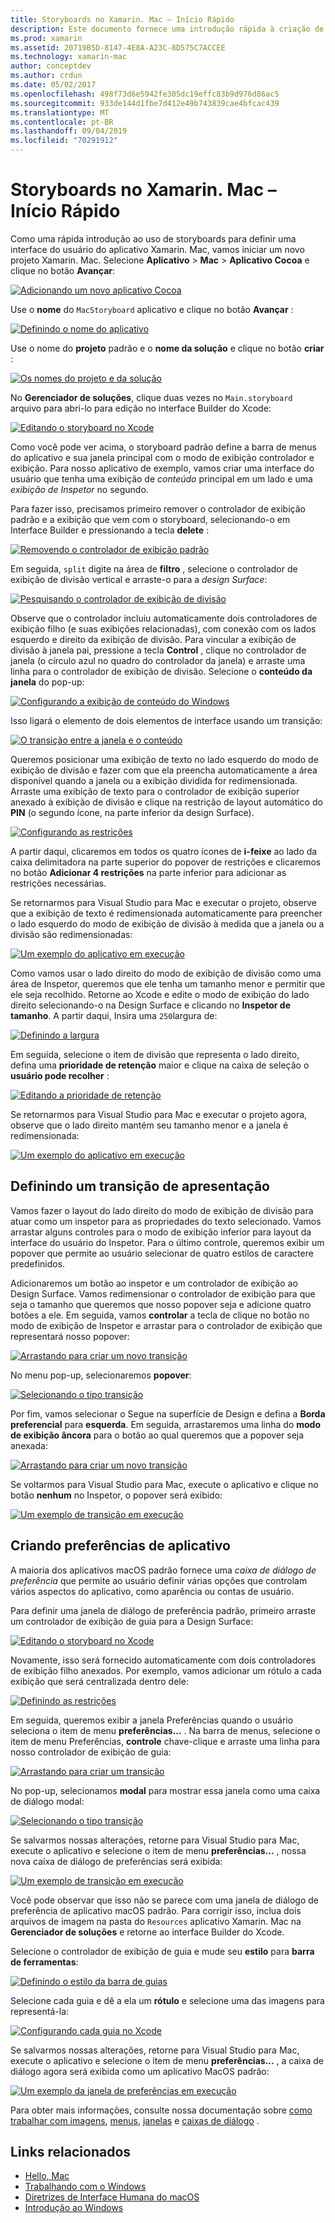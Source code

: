 ```yaml
---
title: Storyboards no Xamarin. Mac – Início Rápido
description: Este documento fornece uma introdução rápida à criação de interfaces de usuário do macOS com storyboards no Xamarin. Mac. Ele descreve como criar um transição e criar uma janela de preferências.
ms.prod: xamarin
ms.assetid: 20719B5D-8147-4E8A-A23C-8D575C7ACCEE
ms.technology: xamarin-mac
author: conceptdev
ms.author: crdun
ms.date: 05/02/2017
ms.openlocfilehash: 498f73d6e5942fe305dc19effc83b9d976d86ac5
ms.sourcegitcommit: 933de144d1fbe7d412e49b743839cae4bfcac439
ms.translationtype: MT
ms.contentlocale: pt-BR
ms.lasthandoff: 09/04/2019
ms.locfileid: "70291912"
---
```

# <a name="storyboards-in-xamarinmac-quick-start"></a>Storyboards no Xamarin. Mac – Início Rápido

Como uma rápida introdução ao uso de storyboards para definir uma interface do usuário do aplicativo Xamarin. Mac, vamos iniciar um novo projeto Xamarin. Mac. Selecione **Aplicativo** > **Mac** > **Aplicativo Cocoa** e clique no botão **Avançar**:

[![](quickstart-images/qs01.png "Adicionando um novo aplicativo Cocoa")](quickstart-images/qs01.png#lightbox)

Use o **nome** do `MacStoryboard` aplicativo e clique no botão **Avançar** :

[![](quickstart-images/qs02.png "Definindo o nome do aplicativo")](quickstart-images/qs02.png#lightbox)

Use o nome do **projeto** padrão e o **nome da solução** e clique no botão **criar** :

[![](quickstart-images/qs03.png "Os nomes do projeto e da solução")](quickstart-images/qs03.png#lightbox)

No **Gerenciador de soluções**, clique duas vezes no `Main.storyboard` arquivo para abri-lo para edição no interface Builder do Xcode:

[![](quickstart-images/qs04.png "Editando o storyboard no Xcode")](quickstart-images/qs04.png#lightbox)

Como você pode ver acima, o storyboard padrão define a barra de menus do aplicativo e sua janela principal com o modo de exibição controlador e exibição. Para nosso aplicativo de exemplo, vamos criar uma interface do usuário que tenha uma exibição de _conteúdo_ principal em um lado e uma _exibição de Inspetor_ no segundo.

Para fazer isso, precisamos primeiro remover o controlador de exibição padrão e a exibição que vem com o storyboard, selecionando-o em Interface Builder e pressionando a tecla **delete** :

[![](quickstart-images/qs05.png "Removendo o controlador de exibição padrão")](quickstart-images/qs05.png#lightbox)

Em seguida, `split` digite na área de **filtro** , selecione o controlador de exibição de divisão vertical e arraste-o para a _design Surface_:

[![](quickstart-images/qs06.png "Pesquisando o controlador de exibição de divisão")](quickstart-images/qs06.png#lightbox)

Observe que o controlador incluiu automaticamente dois controladores de exibição filho (e suas exibições relacionadas), com conexão com os lados esquerdo e direito da exibição de divisão. Para vincular a exibição de divisão à janela pai, pressione a tecla **Control** , clique no controlador de janela (o círculo azul no quadro do controlador da janela) e arraste uma linha para o controlador de exibição de divisão. Selecione o **conteúdo da janela** do pop-up:

[![](quickstart-images/qs07.png "Configurando a exibição de conteúdo do Windows")](quickstart-images/qs07.png#lightbox)

Isso ligará o elemento de dois elementos de interface usando um transição:

[![](quickstart-images/qs08.png "O transição entre a janela e o conteúdo")](quickstart-images/qs08.png#lightbox)

Queremos posicionar uma exibição de texto no lado esquerdo do modo de exibição de divisão e fazer com que ela preencha automaticamente a área disponível quando a janela ou a exibição dividida for redimensionada. Arraste uma exibição de texto para o controlador de exibição superior anexado à exibição de divisão e clique na restrição de layout automático do **PIN** (o segundo ícone, na parte inferior da design Surface).

[![](quickstart-images/qs09.png "Configurando as restrições")](quickstart-images/qs09.png#lightbox)

A partir daqui, clicaremos em todos os quatro ícones de **i-feixe** ao lado da caixa delimitadora na parte superior do popover de restrições e clicaremos no botão **Adicionar 4 restrições** na parte inferior para adicionar as restrições necessárias.

Se retornarmos para Visual Studio para Mac e executar o projeto, observe que a exibição de texto é redimensionada automaticamente para preencher o lado esquerdo do modo de exibição de divisão à medida que a janela ou a divisão são redimensionadas:

[![](quickstart-images/qs10.png "Um exemplo do aplicativo em execução")](quickstart-images/qs10.png#lightbox)

Como vamos usar o lado direito do modo de exibição de divisão como uma área de Inspetor, queremos que ele tenha um tamanho menor e permitir que ele seja recolhido. Retorne ao Xcode e edite o modo de exibição do lado direito selecionando-o na Design Surface e clicando no **Inspetor de tamanho**. A partir daqui, Insira uma `250`largura de:

[![](quickstart-images/qs11.png "Definindo a largura")](quickstart-images/qs11.png#lightbox)

Em seguida, selecione o item de divisão que representa o lado direito, defina uma **prioridade de retenção** maior e clique na caixa de seleção o **usuário pode recolher** :

[![](quickstart-images/qs12.png "Editando a prioridade de retenção")](quickstart-images/qs12.png#lightbox)

Se retornarmos para Visual Studio para Mac e executar o projeto agora, observe que o lado direito mantém seu tamanho menor e a janela é redimensionada:

[![](quickstart-images/qs13.png "Um exemplo do aplicativo em execução")](quickstart-images/qs13.png#lightbox)

<a name="Defining-a-Presentation-Segue" />

## <a name="defining-a-presentation-segue"></a>Definindo um transição de apresentação

Vamos fazer o layout do lado direito do modo de exibição de divisão para atuar como um inspetor para as propriedades do texto selecionado. Vamos arrastar alguns controles para o modo de exibição inferior para layout da interface do usuário do Inspetor. Para o último controle, queremos exibir um popover que permite ao usuário selecionar de quatro estilos de caractere predefinidos.

Adicionaremos um botão ao inspetor e um controlador de exibição ao Design Surface. Vamos redimensionar o controlador de exibição para que seja o tamanho que queremos que nosso popover seja e adicione quatro botões a ele. Em seguida, vamos **controlar** a tecla de clique no botão no modo de exibição de Inspetor e arrastar para o controlador de exibição que representará nosso popover:

[![](quickstart-images/qs14.png "Arrastando para criar um novo transição")](quickstart-images/qs14.png#lightbox)

No menu pop-up, selecionaremos **popover**: 

[![](quickstart-images/qs15.png "Selecionando o tipo transição")](quickstart-images/qs15.png#lightbox)

Por fim, vamos selecionar o Segue na superfície de Design e defina a **Borda preferencial** para **esquerda**. Em seguida, arrastaremos uma linha do **modo de exibição âncora** para o botão ao qual queremos que a popover seja anexada:

[![](quickstart-images/qs16.png "Arrastando para criar um novo transição")](quickstart-images/qs16.png#lightbox)

Se voltarmos para Visual Studio para Mac, execute o aplicativo e clique no botão **nenhum** no Inspetor, o popover será exibido:

[![](quickstart-images/qs17.png "Um exemplo de transição em execução")](quickstart-images/qs17.png#lightbox)

<a name="Creating-App-Preferences" />

## <a name="creating-app-preferences"></a>Criando preferências de aplicativo

A maioria dos aplicativos macOS padrão fornece uma _caixa de diálogo de preferência_ que permite ao usuário definir várias opções que controlam vários aspectos do aplicativo, como aparência ou contas de usuário.

Para definir uma janela de diálogo de preferência padrão, primeiro arraste um controlador de exibição de guia para a Design Surface:

[![](quickstart-images/qs18.png "Editando o storyboard no Xcode")](quickstart-images/qs18.png#lightbox)

Novamente, isso será fornecido automaticamente com dois controladores de exibição filho anexados. Por exemplo, vamos adicionar um rótulo a cada exibição que será centralizada dentro dele:

[![](quickstart-images/qs19.png "Definindo as restrições")](quickstart-images/qs19.png#lightbox)

Em seguida, queremos exibir a janela Preferências quando o usuário seleciona o item de menu **preferências...** . Na barra de menus, selecione o item de menu Preferências, **controle** chave-clique e arraste uma linha para nosso controlador de exibição de guia:

[![](quickstart-images/qs20.png "Arrastando para criar um transição")](quickstart-images/qs20.png#lightbox)

No pop-up, selecionamos **modal** para mostrar essa janela como uma caixa de diálogo modal:

[![](quickstart-images/qs21.png "Selecionando o tipo transição")](quickstart-images/qs21.png#lightbox)

Se salvarmos nossas alterações, retorne para Visual Studio para Mac, execute o aplicativo e selecione o item de menu **preferências...** , nossa nova caixa de diálogo de preferências será exibida:

[![](quickstart-images/qs22.png "Um exemplo de transição em execução")](quickstart-images/qs22.png#lightbox)

Você pode observar que isso não se parece com uma janela de diálogo de preferência de aplicativo macOS padrão. Para corrigir isso, inclua dois arquivos de imagem na pasta do `Resources` aplicativo Xamarin. Mac na **Gerenciador de soluções** e retorne ao interface Builder do Xcode.

Selecione o controlador de exibição de guia e mude seu **estilo** para **barra de ferramentas**: 

[![](quickstart-images/qs23.png "Definindo o estilo da barra de guias")](quickstart-images/qs23.png#lightbox)

Selecione cada guia e dê a ela um **rótulo** e selecione uma das imagens para representá-la:

[![](quickstart-images/qs24.png "Configurando cada guia no Xcode")](quickstart-images/qs24.png#lightbox)

Se salvarmos nossas alterações, retorne para Visual Studio para Mac, execute o aplicativo e selecione o item de menu **preferências...** , a caixa de diálogo agora será exibida como um aplicativo MacOS padrão:

[![](quickstart-images/qs25.png "Um exemplo da janela de preferências em execução")](quickstart-images/qs25.png#lightbox)

Para obter mais informações, consulte nossa documentação sobre [como trabalhar com imagens](~/mac/app-fundamentals/image.md), [menus](~/mac/user-interface/menu.md), [janelas](~/mac/user-interface/window.md) e [caixas de diálogo](~/mac/user-interface/dialog.md) .

## <a name="related-links"></a>Links relacionados

- [Hello, Mac](~/mac/get-started/hello-mac.md)
- [Trabalhando com o Windows](~/mac/user-interface/window.md)
- [Diretrizes de Interface Humana do macOS](https://developer.apple.com/design/human-interface-guidelines/macos/overview/themes/)
- [Introdução ao Windows](https://developer.apple.com/library/mac/documentation/Cocoa/Conceptual/WinPanel/Introduction.html#//apple_ref/doc/uid/10000031-SW1)
